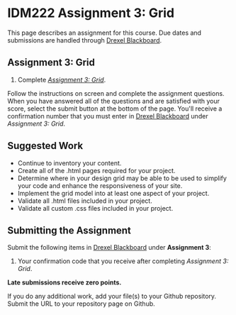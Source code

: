 # IDM222 Assignment 3: Grid

This page describes an assignment for this course. Due dates and submissions are handled through [Drexel Blackboard](https://learn.dcollege.net/).

## Assignment 3: Grid

1. Complete [_Assignment 3: Grid_](https://idm-hw.netlify.com/).

Follow the instructions on screen and complete the assignment questions. When you have answered all of the questions and are satisfied with your score, select the submit button at the bottom of the page. You'll receive a confirmation number that you must enter in [Drexel Blackboard](https://learn.dcollege.net/) under _Assignment 3: Grid_.

## Suggested Work

- Continue to inventory your content.
- Create all of the .html pages required for your project.
- Determine where in your design grid may be able to be used to simplify your code and enhance the responsiveness of your site.
- Implement the grid model into at least one aspect of your project.
- Validate all .html files included in your project.
- Validate all custom .css files included in your project.

## Submitting the Assignment

Submit the following items in [Drexel Blackboard](https://learn.dcollege.net/) under **Assignment 3**:

1. Your confirmation code that you receive after completing _Assignment 3: Grid_.

**Late submissions receive zero points.**

If you do any additional work, add your file(s) to your Github repository. Submit the URL to your repository page on Github.

